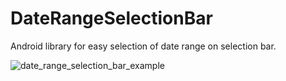 # DateRangeSelectionBar
Android library for easy selection of date range on selection bar.

![date_range_selection_bar_example](https://user-images.githubusercontent.com/17555202/83325065-c21a7100-a269-11ea-91fe-dcad9364475f.gif)
